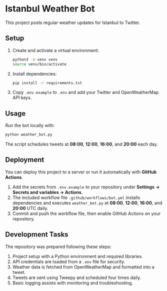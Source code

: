# Istanbul Weather Bot

This project posts regular weather updates for Istanbul to Twitter.

## Setup

1. Create and activate a virtual environment:
   ```bash
   python3 -m venv venv
   source venv/bin/activate
   ```
2. Install dependencies:
   ```bash
   pip install -r requirements.txt
   ```
3. Copy `.env.example` to `.env` and add your Twitter and OpenWeatherMap API keys.

## Usage

Run the bot locally with:
```bash
python weather_bot.py
```
The script schedules tweets at **08:00**, **12:00**, **16:00**, and **20:00** each day.

## Deployment

You can deploy this project to a server or run it automatically with **GitHub Actions**.

1. Add the secrets from `.env.example` to your repository under **Settings → Secrets and variables → Actions**.
2. The included workflow file `.github/workflows/bot.yml` installs dependencies and executes `weather_bot.py` at **08:00**, **12:00**, **16:00**, and **20:00** UTC daily.
3. Commit and push the workflow file, then enable GitHub Actions on your repository.

## Development Tasks

The repository was prepared following these steps:
1. Project setup with a Python environment and required libraries.
2. API credentials are loaded from a `.env` file for security.
3. Weather data is fetched from OpenWeatherMap and formatted into a tweet.
4. Tweets are sent using Tweepy and scheduled four times daily.
5. Basic logging assists with monitoring and troubleshooting.
